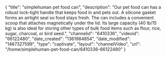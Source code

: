 {
    "title": "simplehuman pet food can",
    "description": "Our pet food can has a robust lock-tight handle that keeps food in and pets out. A silicone gasket forms an airtight seal so food stays fresh. The can includes a convenient scoop that attaches magnetically under the lid. Its large capacity (40 lb\/15 kg) is also ideal for storing other types of bulk food items such as flour, rice, sugar, charcoal, or bird seed.",
    "channelid": "6410336",
    "videoid": "66122480",
    "date_created": "1361984854",
    "date_modified": "1467327599",
    "type": "captivate",
    "layout": "channelVideo",
    "url": "\/home\/simplehuman-pet-food-can\/6410336-66122480"
}